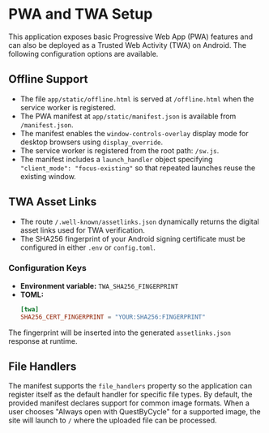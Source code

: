# PWA and TWA Setup

This application exposes basic Progressive Web App (PWA) features and can also be deployed as a Trusted Web Activity (TWA) on Android. The following configuration options are available.

## Offline Support
- The file `app/static/offline.html` is served at `/offline.html` when the service worker is registered.
- The PWA manifest at `app/static/manifest.json` is available from `/manifest.json`.
- The manifest enables the `window-controls-overlay` display mode for desktop browsers using `display_override`.
- The service worker is registered from the root path: `/sw.js`.
- The manifest includes a `launch_handler` object specifying `"client_mode": "focus-existing"` so that repeated launches reuse the existing window.

## TWA Asset Links
- The route `/.well-known/assetlinks.json` dynamically returns the digital asset links used for TWA verification.
- The SHA256 fingerprint of your Android signing certificate must be configured in either `.env` or `config.toml`.

### Configuration Keys
- **Environment variable:** `TWA_SHA256_FINGERPRINT`
- **TOML:**
  ```toml
  [twa]
  SHA256_CERT_FINGERPRINT = "YOUR:SHA256:FINGERPRINT"
  ```

The fingerprint will be inserted into the generated `assetlinks.json` response at runtime.

## File Handlers

The manifest supports the `file_handlers` property so the application can register
itself as the default handler for specific file types. By default, the provided
manifest declares support for common image formats. When a user chooses
"Always open with QuestByCycle" for a supported image, the site will launch to
`/` where the uploaded file can be processed.
